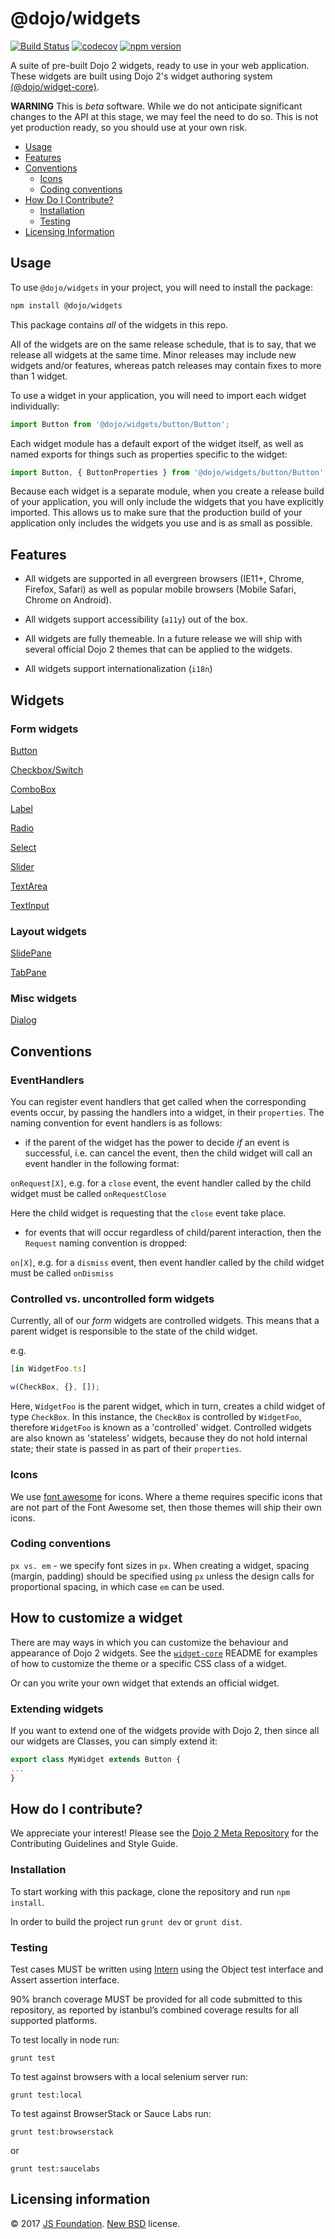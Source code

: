 # @dojo/widgets

[![Build Status](https://travis-ci.org/dojo/widgets.svg?branch=master)](https://travis-ci.org/dojo/widgets)
[![codecov](https://codecov.io/gh/dojo/widgets/branch/master/graph/badge.svg)](https://codecov.io/gh/dojo/widgets)
[![npm version](https://badge.fury.io/js/%40dojo%2Fwidgets.svg)](https://badge.fury.io/js/%40dojo%2Fwidgets)

A suite of pre-built Dojo 2 widgets, ready to use in your web application.
These widgets are built using Dojo 2's widget authoring system [(@dojo/widget-core)](https://github.com/dojo/widget-core).

**WARNING** This is _beta_ software. While we do not anticipate significant changes to the API at this stage, we may feel the need to do so.
This is not yet production ready, so you should use at your own risk.

- [Usage](#usage)
- [Features](#features)
- [Conventions](#conventions)
  - [Icons](#icons)
  - [Coding conventions](#coding-conventions)
- [How Do I Contribute?](#how-do-i-contribute)
    - [Installation](#installation)
    - [Testing](#testing)
- [Licensing Information](#licensing-information)

## Usage

To use `@dojo/widgets` in your project, you will need to install the package:

```bash
npm install @dojo/widgets
```
This package contains *all* of the widgets in this repo.

All of the widgets are on the same release schedule, that is to say, that we release all widgets at the same time.
Minor releases may include new widgets and/or features, whereas patch releases may contain fixes to more than 1 widget.

To use a widget in your application, you will need to import each widget individually:

```ts
import Button from '@dojo/widgets/button/Button';
```

Each widget module has a default export of the widget itself, as well as named exports for things such as properties specific to the widget:

```ts
import Button, { ButtonProperties } from '@dojo/widgets/button/Button';
```

Because each widget is a separate module, when you create a release build of your application, you will only include the widgets that you have explicitly imported.
This allows us to make sure that the production build of your application only includes the widgets you use and is as small as possible. 

## Features

- All widgets are supported in all evergreen browsers (IE11+, Chrome, Firefox, Safari) as well as popular mobile browsers (Mobile Safari, Chrome on Android).

- All widgets support accessibility (`a11y`) out of the box.

- All widgets are fully themeable.
In a future release we will ship with several official Dojo 2 themes that can be applied to the widgets.

- All widgets support internationalization (`i18n`)

## Widgets

### Form widgets
[Button](src/button/README.md)

[Checkbox/Switch](src/checkbox/README.md)

[ComboBox](src/combobox/README.md)

[Label](src/label/README.md)

[Radio](src/radio/README.md)

[Select](src/select/README.md)

[Slider](src/slider/README.md)

[TextArea](src/TextArea/README.md)

[TextInput](src/TextInput/README.md)

### Layout widgets
[SlidePane](src/slidepane/README.md)

[TabPane](src/tabpane/README.md)

### Misc widgets
[Dialog](src/dialog/README.md)

## Conventions

### EventHandlers

You can register event handlers that get called when the corresponding events occur, by passing the handlers into a widget, in their `properties`.
The naming convention for event handlers is as follows:

- if the parent of the widget has the power to decide *if* an event is successful, i.e. can cancel the event, then the child widget will call an event handler in the following format:

`onRequest[X]`, e.g. for a `close` event, the event handler called by the child widget must be called `onRequestClose`

Here the child widget is requesting that the `close` event take place.

- for events that will occur regardless of child/parent interaction, then the `Request` naming convention is dropped:

`on[X]`, e.g. for a `dismiss` event, then event handler called by the child widget must be called `onDismiss`

### Controlled vs. uncontrolled form widgets
Currently, all of our *form* widgets are controlled widgets.
This means that a parent widget is responsible to the state of the child widget.

e.g.

```ts
[in WidgetFoo.ts]

w(CheckBox, {}, []);
```
Here, `WidgetFoo` is the parent widget, which in turn, creates a child widget of type `CheckBox`.
In this instance, the `CheckBox` is controlled by `WidgetFoo`, therefore `WidgetFoo` is known as a 'controlled' widget.
Controlled widgets are also known as 'stateless' widgets, because they do not hold internal state; their state is passed in as part of their `properties`.

### Icons

We use [font awesome](http://fontawesome.io/) for icons.
Where a theme requires specific icons that are not part of the Font Awesome set, then those themes will ship their own icons.

### Coding conventions

`px vs. em` - we specify font sizes in `px`.
When creating a widget, spacing (margin, padding) should be specified using `px` unless the design calls for proportional spacing, in which case `em` can be used.


## How to customize a widget

There are may ways in which you can customize the behaviour and appearance of Dojo 2 widgets.
See the [`widget-core`](https://github.com/dojo/widget-core) README for examples of how to customize the theme or a specific CSS class of a widget.

Or can you write your own widget that extends an official widget.

### Extending widgets

If you want to extend one of the widgets provide with Dojo 2, then since all our widgets are Classes, you can simply extend it:

```ts
export class MyWidget extends Button {
...
}
```

## How do I contribute?

We appreciate your interest!  Please see the [Dojo 2 Meta Repository](https://github.com/dojo/meta#readme) for the
Contributing Guidelines and Style Guide.

### Installation

To start working with this package, clone the repository and run `npm install`.

In order to build the project run `grunt dev` or `grunt dist`.

### Testing

Test cases MUST be written using [Intern](https://theintern.github.io) using the Object test interface and Assert assertion interface.

90% branch coverage MUST be provided for all code submitted to this repository, as reported by istanbul’s combined coverage results for all supported platforms.

To test locally in node run:

`grunt test`

To test against browsers with a local selenium server run:

`grunt test:local`

To test against BrowserStack or Sauce Labs run:

`grunt test:browserstack`

or

`grunt test:saucelabs`

## Licensing information

© 2017 [JS Foundation](https://js.foundation/). [New BSD](http://opensource.org/licenses/BSD-3-Clause) license.
